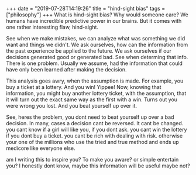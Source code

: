 +++
date = "2019-07-28T14:19:26"
title = "hind-sight bias"
tags = ["philosophy"]
+++
What is hind-sight bias? Why would someone care?
We humans have incredible predictive power in our brains. But it comes with one rather interesting flaw,
hind-sight. 

See when we make mistakes, we can analyze what was something we did want and things we didn't. 
We ask ourselves, how can the information from the past experience be applied to the future. 
We ask ourselves if our decisions generated good or generated bad. 
See when determing that info. There is one problem. Usually we assume, had the information that could have only been 
learned after  making the decision.

This analysis goes awry, when the assumption is made. For example, you buy a ticket at a lottery.
And you win! Yippee! Now, knowing that information, you might buy another lottery ticket, with the assumption,
that it will turn out the exact same way as the first with a win.  Turns out you were wrong you lost. 
And you beat yourself up over it. 

See, heres the problem, you dont need to beat yourself up over a bad decision. In many, cases a decision cant be reversed. 
It cant be changed. you cant know if a girl will like you, if you dont ask. you cant win the lottery if you dont buy a ticket. 
you cant be rich with dealing with risk. otherwise your one of the millions who use the tried and true method and ends up medicore 
like everyone else. 

am I writing this to inspire you? To make you aware? or simple entertain you? I honestly dont know, 
maybe this information will be useful maybe not?